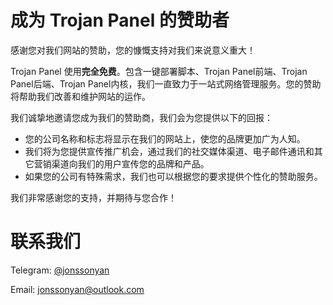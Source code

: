 # 成为 Trojan Panel 的赞助者

感谢您对我们网站的赞助，您的慷慨支持对我们来说意义重大！

Trojan Panel 使用**完全免费**。包含一键部署脚本、Trojan Panel前端、Trojan Panel后端、Trojan Panel内核，我们一直致力于一站式网络管理服务。您的赞助将帮助我们改善和维护网站的运作。

我们诚挚地邀请您成为我们的赞助商，我们会为您提供以下的回报：

- 您的公司名称和标志将显示在我们的网站上，使您的品牌更加广为人知。
- 我们将为您提供宣传推广机会，通过我们的社交媒体渠道、电子邮件通讯和其它营销渠道向我们的用户宣传您的品牌和产品。
- 如果您的公司有特殊需求，我们也可以根据您的要求提供个性化的赞助服务。

我们非常感谢您的支持，并期待与您合作！

# 联系我们

Telegram: [@jonssonyan](https://t.me/jonssonyan)

Email: [jonssonyan@outlook.com](mailto:jonssonyan@outlook.com)